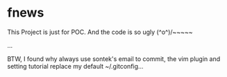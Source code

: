 # fnews
This Project is just for POC.
And the code is so ugly \(^o^)/~~~~~

...

BTW, I found why always use sontek's email to commit,
the vim plugin and setting tutorial replace my default ~/.gitconfig...

